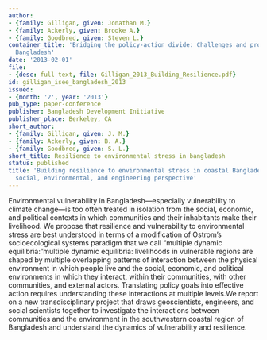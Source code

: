 ```yaml
---
author:
- {family: Gilligan, given: Jonathan M.}
- {family: Ackerly, given: Brooke A.}
- {family: Goodbred, given: Steven L.}
container_title: 'Bridging the policy-action divide: Challenges and prospects for
  Bangladesh'
date: '2013-02-01'
file:
- {desc: full text, file: Gilligan_2013_Building_Resilience.pdf}
id: gilligan_isee_bangladesh_2013
issued:
- {month: '2', year: '2013'}
pub_type: paper-conference
publisher: Bangladesh Development Initiative
publisher_place: Berkeley, CA
short_author:
- {family: Gilligan, given: J. M.}
- {family: Ackerly, given: B. A.}
- {family: Goodbred, given: S. L.}
short_title: Resilience to environmental stress in bangladesh
status: published
title: 'Building resilience to environmental stress in coastal Bangladesh: An integrated
  social, environmental, and engineering perspective'
---
```

Environmental vulnerability in Bangladesh&#8212;especially vulnerability to climate change&#8212;is too often treated in isolation from the social, economic, and political contexts in which communities and their inhabitants make their livelihood. We propose that resilience and vulnerability to environmental stress are best understood in terms of a modification of Ostrom&#8217;s socioecological systems paradigm that we call &#8220;multiple dynamic equilibria:&#8221;multiple dynamic equilibria: livelihoods in vulnerable regions are shaped by multiple overlapping patterns of interaction between the physical environment in which people live and the social, economic, and political environments in which they interact, within their communities, with other communities, and external actors. Translating policy goals into effective action requires understanding these interactions at multiple levels.We report on a new transdisciplinary project that draws geoscientists, engineers, and social scientists together to investigate the interactions between communities and the environment in the southwestern coastal region of Bangladesh and understand the dynamics of vulnerability and resilience.
